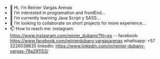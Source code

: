 - 👋 Hi, I’m Reinier Vargas Arenas
- 👀 I’m interested in programation and frontEnd...
- 🌱 I’m currently learning Java Script y SASS...
- 💞️ I’m looking to collaborate on short projects for more experience...
- 📫 How to reach me: instagram: https://www.instagram.com/reinier_dubany/?hl=es -- facebook: https://www.facebook.com/reinierdubany.vargasarenas
whattsapp: +57 3226038635 linkedln: https://www.linkedin.com/in/reinier-dubany-vargas-78a291153/ 

<!---
reiklis619/reiklis619 is a ✨ special ✨ repository because its `README.md` (this file) appears on your GitHub profile.
You can click the Preview link to take a look at your changes.
--->
